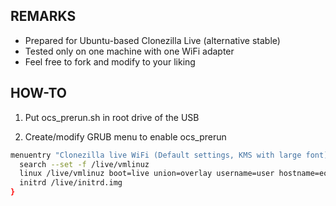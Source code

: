 ## REMARKS
- Prepared for Ubuntu-based Clonezilla Live (alternative stable)
- Tested only on one machine with one WiFi adapter
- Feel free to fork and modify to your liking

## HOW-TO

1. Put ocs_prerun.sh in root drive of the USB

2. Create/modify GRUB menu to enable ocs_prerun

```bash
menuentry "Clonezilla live WiFi (Default settings, KMS with large font)"{
  search --set -f /live/vmlinuz
  linux /live/vmlinuz boot=live union=overlay username=user hostname=eoan config quiet components noswap edd=on enforcing=0 locales=en_US.UTF-8 keyboard-layouts=keep ocs_prerun="bash /lib/live/mount/medium/ocs_prerun.sh" ocs_live_run="ocs-live-general" ocs_live_extra_param="" ocs_live_batch="no" vga=791 ip= net.ifnames=0  splash live_console_font_size=16x32
  initrd /live/initrd.img
}
```

